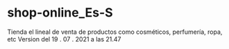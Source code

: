 # shop-online_Es-S
Tienda el lineal de venta de productos como cosméticos, perfumería, ropa, etc
Version del 19 . 07 . 2021 a las 21.47
